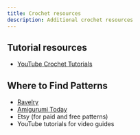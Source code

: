 ```yaml
---
title: Crochet resources
description: Additional crochet resources
---
```


## Tutorial resources
- [YouTube Crochet Tutorials](https://www.youtube.com/results?search_query=crochet+tutorials)

## Where to Find Patterns
- [Ravelry](https://www.ravelry.com/)
- [Amigurumi Today](https://amigurumi.today/)
- Etsy (for paid and free patterns)
- YouTube tutorials for video guides